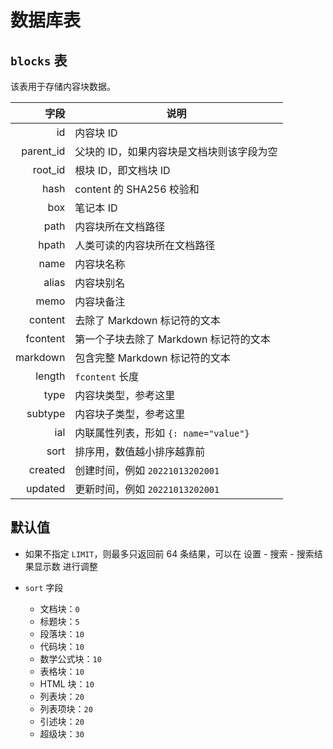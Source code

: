# 数据库表

## `blocks` 表

该表用于存储内容块数据。

|字段|说明|
| ----------: | -------------------------------------------|
|id|内容块 ID|
|parent_id|父块的 ID，如果内容块是文档块则该字段为空|
|root_id|根块 ID，即文档块 ID|
|hash|content 的 SHA256 校验和|
|box|笔记本 ID|
|path|内容块所在文档路径|
|hpath|人类可读的内容块所在文档路径|
|name|内容块名称|
|alias|内容块别名|
|memo|内容块备注|
|content|去除了 Markdown 标记符的文本|
|fcontent|第一个子块去除了 Markdown 标记符的文本|
|markdown|包含完整 Markdown 标记符的文本|
|length|​`fcontent`​ 长度|
|type|内容块类型，参考这里|
|subtype|内容块子类型，参考这里|
|ial|内联属性列表，形如 `{: name="value"}`​|
|sort|排序用，数值越小排序越靠前|
|created|创建时间，例如 `20221013202001`​|
|updated|更新时间，例如 `20221013202001`​|

## 默认值

* 如果不指定 `LIMIT`，则最多只返回前 64 条结果，可以在 <kbd>设置</kbd> - <kbd>搜索</kbd> - <kbd>搜索结果显示数</kbd> 进行调整
* `sort` 字段

  * 文档块：`0`
  * 标题块：`5`
  * 段落块：`10`
  * 代码块：`10`
  * 数学公式块：`10`
  * 表格块：`10`
  * HTML 块：`10`
  * 列表块：`20`
  * 列表项块：`20`
  * 引述块：`20`
  * 超级块：`30`
